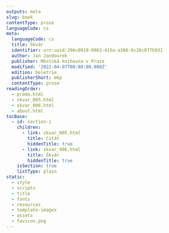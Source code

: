 ```yaml
---
outputs: meta
slug: book
contentType: prose
languageCode: cs
meta:
  languageCode: cs
  title: Škvár
  identifier: urn:uuid:296c0919-9963-415a-a386-6c26c077b931
  author: Jan Jandourek
  publisher: Městská knihovna v Praze
  modified: '2022-04-07T00:00:00.000Z'
  edition: beletrie
  publisherShort: mkp
  contentType: prose
readingOrder:
  - promo.html
  - skvar_005.html
  - skvar_006.html
  - about.html
tocBase:
  - id: section-1
    children:
      - link: skvar_005.html
        title: Citát
        hiddenTitle: true
      - link: skvar_006.html
        title: Škvár
        hiddenTitle: true
    isSection: true
    listType: plain
static:
  - style
  - scripts
  - title
  - fonts
  - resources
  - template-images
  - assets
  - favicon.png
---
```

